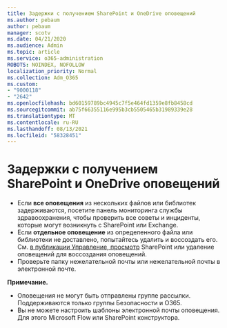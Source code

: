 ```yaml
---
title: Задержки с получением SharePoint и OneDrive оповещений
ms.author: pebaum
author: pebaum
manager: scotv
ms.date: 04/21/2020
ms.audience: Admin
ms.topic: article
ms.service: o365-administration
ROBOTS: NOINDEX, NOFOLLOW
localization_priority: Normal
ms.collection: Adm_O365
ms.custom:
- "9000118"
- "2642"
ms.openlocfilehash: bd60159789bc4945c7f5e464fd1359e8fb8458cd
ms.sourcegitcommit: ab75f66355116e995b3cb5505465b31989339e28
ms.translationtype: MT
ms.contentlocale: ru-RU
ms.lasthandoff: 08/13/2021
ms.locfileid: "58328451"
---
```

# <a name="delays-in-receiving-sharepoint-and-onedrive-alerts"></a>Задержки с получением SharePoint и OneDrive оповещений

- Если **все оповещения** из нескольких файлов или библиотек [](https://portal.office.com/adminportal/home?ref=/servicehealth) задерживаются, посетите панель мониторинга службы здравоохранения, чтобы проверить все советы и инциденты, которые могут возникнуть с SharePoint или Exchange.
- Если **отдельное оповещение** из определенного файла или библиотеки не доставлено, попытайтесь удалить и воссоздать его. См. [в публикации Управление, просмотр](https://support.microsoft.com/office/99dfb19c-9a90-4a8c-aba1-aa8c8afb0de2) SharePoint или удаление оповещений для воссоздания оповещений.
- Проверьте папку нежелательной почты или нежелательной почты в электронной почте.

**Примечание.**
- Оповещения не могут быть отправлены группе рассылки. Поддерживаются только группы Безопасности и O365.
- Вы не можете настроить шаблоны электронной почты оповещения. Для этого Microsoft Flow или SharePoint конструктора.
